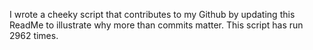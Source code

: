 I wrote a cheeky script that contributes to my Github by updating this ReadMe to illustrate why more than commits matter. This script has run 2962 times.